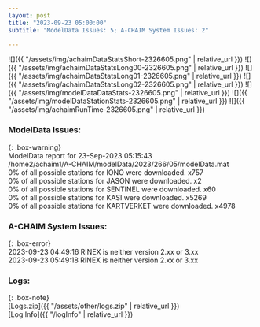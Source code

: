 ```yaml
---
layout: post
title: "2023-09-23 05:00:00"
subtitle: "ModelData Issues: 5; A-CHAIM System Issues: 2"

---
```


![]({{ "/assets/img/achaimDataStatsShort-2326605.png" | relative_url }})
![]({{ "/assets/img/achaimDataStatsLong00-2326605.png" | relative_url }})
![]({{ "/assets/img/achaimDataStatsLong01-2326605.png" | relative_url }})
![]({{ "/assets/img/achaimDataStatsLong02-2326605.png" | relative_url }})
![]({{ "/assets/img/modelDataDataStats-2326605.png" | relative_url }})
![]({{ "/assets/img/modelDataStationStats-2326605.png" | relative_url }})
![]({{ "/assets/img/achaimRunTime-2326605.png" | relative_url }})


### ModelData Issues:  
  
{: .box-warning}  
 ModelData report for 23-Sep-2023 05:15:43   
 /home2/achaim1/A-CHAIM/modelData/2023/266/05/modelData.mat   
 0% of all possible stations for IONO were downloaded. x757   
 0% of all possible stations for JASON were downloaded. x2   
 0% of all possible stations for SENTINEL were downloaded. x60   
 0% of all possible stations for KASI were downloaded. x5269   
 0% of all possible stations for KARTVERKET were downloaded. x4978   
  
### A-CHAIM System Issues:  
  
{: .box-error}  
2023-09-23 04:49:16 RINEX is neither version 2.xx or 3.xx  
2023-09-23 05:49:18 RINEX is neither version 2.xx or 3.xx  

### Logs:  
  
{: .box-note}  
[Logs.zip]({{ "/assets/other/logs.zip" | relative_url }})  
[Log Info]({{ "/logInfo" | relative_url }})  
